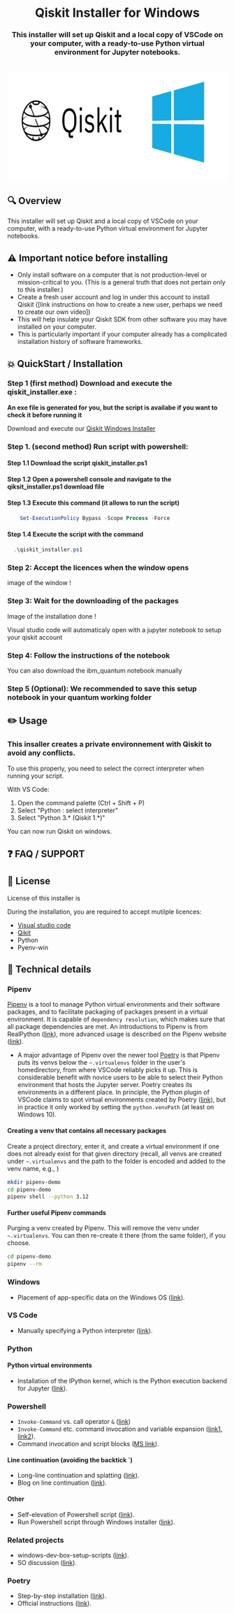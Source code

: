 <div align="center">
  <h1 align="center">Qiskit Installer for Windows</h1>
  <h3 align="center">This installer will set up Qiskit and a local copy of VSCode on your computer, with a ready-to-use Python virtual environment for Jupyter notebooks.</h3>
</div>

<div align="center">

  <!-- PROJECT LOGO -->
  <br />
    
  <img alt="QiskitWindowslogo" src="ressources/asset/Logo.jpg" width="700" height="250">
    
  <br />
</div>

##  🔍 Overview 

This installer will set up Qiskit and a local copy of VSCode on your computer, with a ready-to-use Python virtual environment for Jupyter notebooks.

## ⚠️ Important notice before installing  

- Only install software on a computer that is not production-level or mission-critical to you. (This is a general truth that does not pertain only to this installer.)
- Create a fresh user account and log in under this account to install Qiskit ([link instructions on how to create a new user, perhaps we need to create our own video])
- This will help insulate your Qiskit SDK from other software you may have installed on your computer.
- This is particularly important if your computer already has a complicated installation history of software frameworks.

## 💥 QuickStart / Installation 

### Step 1 (first method) Download and execute the qiskit_installer.exe :

**An exe file is generated for you, but the script is availabe if you want to check it before running it**

Download and execute our [Qiskit Windows Installer](https://github.com/ket-q/qiskit_windows_installer_pub/raw/refs/heads/main/qiskit_installer.exe)

   
### Step 1. (second method) Run script with powershell:

#### Step 1.1 Download the script qiskit_installer.ps1

#### Step 1.2 Open a powershell console and navigate to the qiksit_installer.ps1 download file


#### Step 1.3 Execute this command (it allows to run the script)
```powershell
    Set-ExecutionPolicy Bypass -Scope Process -Force
```
#### Step 1.4 Execute the script with the command
```powershell
  .\qiskit_installer.ps1
```

### Step 2: Accept the licences when the window opens

image of the window !

### Step 3: Wait for the downloading of the packages

Image of the installation done !

Visual studio code will automaticaly open with a jupyter notebook to setup your qiskit account

### Step 4: Follow the instructions of the notebook

You can also download the ibm_quantum notebook manually

### Step 5 (Optional): We recommended to save this setup notebook in your quantum working folder




## ✏️ Usage 

### This insaller creates a private environnement with Qiskit to avoid any conflicts.

To use this properly, you need to select the correct interpreter when running your script. 

With VS Code:
1. Open the command palette (Ctrl + Shift + P)
2. Select "Python : select interpreter"
3. Select "Python 3.* (Qiskit 1.*)"

You can now run Qiskit on windows.


## ❓ FAQ / SUPPORT




## 📜 License

License of this installer is

During the installation, you are required to accept mutilple licences:
- [Visual studio code](https://code.visualstudio.com/license)
- [Qikit](https://github.com/Qiskit/qiskit/blob/main/LICENSE.txt)
- Python
- Pyenv-win


## 🔌 Technical details 

### Pipenv
[Pipenv](https://pipenv.pypa.io/en/latest/) is a tool to manage Python virtual environments and their software packages, and to facilitate packaging of packages present in a virtual environment.
It is capable of `dependency resolution`, which makes sure that all package dependencies are met. An introductions to Pipenv is from RealPython ([link](https://realpython.com/pipenv-guide/)), more advanced usage is described on the Pipenv website ([link](https://docs.pipenv.org/advanced/#configuration-with-environment-variables)).
* A major advantage of Pipenv over the newer tool [Poetry](https://python-poetry.org/) is that Pipenv puts its venvs below the `~.virtualenvs` folder in the user's homedirectory, from where VSCode reliably picks it up. This is considerable benefit with novice users to be able to select their Python environment that hosts the Jupyter server. Poetry creates its environments in a different place. In principle, the Python plugin of VSCode claims to spot virtual environments created by Poetry ([link](https://code.visualstudio.com/docs/python/environments#_where-the-extension-looks-for-environments)), but in practice it only worked by setting the `python.venvPath` (at least on Windows 10).
#### Creating a venv that contains all necessary packages
Create a project directory, enter it, and create a virtual environment if one
does not already exist for that given directory (recall, all venvs are created
under `~.virtualenvs` and the path to the folder is encoded and added to the
venv name, e.g., )
```bash
mkdir pipenv-demo
cd pipenv-demo
pipenv shell --python 3.12
```
#### Further useful Pipenv commands
Purging a venv created by Pipenv. This will remove the venv under `~.virtualenvs`. You can then re-create it there (from the same folder), if you choose.
```bash
cd pipenv-demo
pipenv --rm
```

### Windows
* Placement of app-specific data on the Windows OS ([link](https://gist.github.com/ryangoree/67c26bad170f299eec43622038b79512)).
### VS Code
* Manually specifying a Python interpreter ([link](https://code.visualstudio.com/docs/python/environments#_manually-specify-an-interpreter
)).
### Python
#### Python virtual environments
* Installation of the IPython kernel, which is the Python execution backend for Jupyter ([link](https://ipython.readthedocs.io/en/stable/install/kernel_install.html)).
### Powershell
* `Invoke-Command` vs. call operator `&` ([link](https://stackoverflow.com/questions/68727495/start-process-invoke-command-or))
* `Invoke-Command` etc. command invocation and variable expansion ([link1](https://stackoverflow.com/questions/60979858/powershell-invoke-command-with-filepath-on-local-computer-vague-parameters-err/60980641#60980641), [link2](https://stackoverflow.com/questions/57677186/how-do-i-do-the-bash-equivalent-of-progpath-program-in-powershell/57678081#57678081])).
* Command invocation and script blocks ([MS link](https://learn.microsoft.com/en-us/powershell/module/microsoft.powershell.core/about/about_script_blocks?view=powershell-7.5)).
#### Line continuation (avoiding the backtick `)
* Long-line continuation and splatting ([link](https://stackoverflow.com/questions/2608144/how-to-split-long-commands-over-multiple-lines-in-powershell)).
* Blog on line continuation ([link](https://get-powershellblog.blogspot.com/2017/07/bye-bye-backtick-natural-line.html)).
#### Other
* Self-elevation of Powershell script ([link](https://stackoverflow.com/questions/60209449/how-to-elevate-a-powershell-script-from-within-a-script)).
* Run Powershell script through Windows installer ([link](https://stackoverflow.com/questions/46221983/how-can-i-use-powershell-to-run-through-an-installer)).
### Related projects
* windows-dev-box-setup-scripts ([link](https://github.com/Microsoft/windows-dev-box-setup-scripts?tab=readme-ov-file)).
* SO discussion ([link](https://stackoverflow.com/questions/48144104/powershell-script-to-install-chocolatey-and-a-list-of-packages)).
### Poetry
* Step-by-step installation ([link](https://gist.github.com/Isfhan/b8b104c8095d8475eb377230300de9b0)).
* Official instructions ([link](https://python-poetry.org/docs/#installing-with-the-official-installer)).

## 
